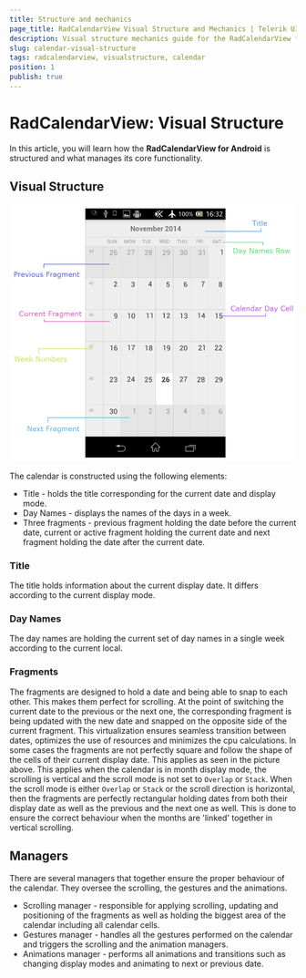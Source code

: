 ```yaml
---
title: Structure and mechanics
page_title: RadCalendarView Visual Structure and Mechanics | Telerik UI for Xamarin.Android Documentation
description: Visual structure mechanics guide for the RadCalendarView from the Telerik Android UI suite.
slug: calendar-visual-structure
tags: radcalendarview, visualstructure, calendar
position: 1
publish: true
---
```


# RadCalendarView: Visual Structure

In this article, you will learn how the **RadCalendarView for Android** is structured and what manages its core functionality.

## 	Visual Structure

![TelerikUI-Calendar-Visual-Structure](images/calendar-visual-structure.png "In this article you will learn how the elements of the calendar are structured.")

The calendar is constructed using the following elements:

 * Title - holds the title corresponding for the current date and display mode.
 * Day Names - displays the names of the days in a week.
 * Three fragments - previous fragment holding the date before the current date, current or active fragment holding the current date and next fragment holding the date after the current date.

### Title
The title holds information about the current display date. It differs according to the current display mode.

### Day Names
The day names are holding the current set of day names in a single week according to the current local.

### Fragments
The fragments are designed to hold a date and being able to snap to each other. This makes them perfect for scrolling. At the point of switching the current date to the previous or the next one, the corresponding
fragment is being updated with the new date and snapped on the opposite side of the current fragment. This virtualization ensures seamless transition between dates, optimizes the use of resources and minimizes the cpu calculations.
In some cases the fragments are not perfectly square and follow the shape of the cells of their current display date. This applies as seen in the picture above. This applies when the calendar is in month display mode, the scrolling is vertical and the scroll mode
is not set to `Overlap` or `Stack`. When the scroll mode is either `Overlap` or `Stack` or the scroll direction is horizontal, then the fragments are perfectly rectangular holding dates from both their display date as well as the previous and
the next one as well. This is done to ensure the correct behaviour when the months are 'linked' together in vertical scrolling.

## Managers
There are several managers that together ensure the proper behaviour of the calendar. They oversee the scrolling, the gestures and the animations.

 * Scrolling manager - responsible for applying scrolling, updating and positioning of the fragments as well as holding the biggest area of the calendar including all calendar cells.
 * Gestures manager - handles all the gestures performed on the calendar and triggers the scrolling and the animation managers.
 * Animations manager - performs all animations and transitions such as changing display modes and animating to next or previous date.
	

